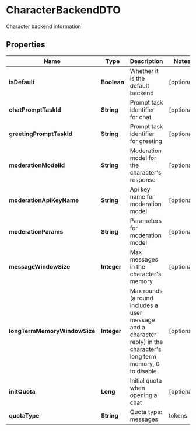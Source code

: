 

# CharacterBackendDTO

Character backend information

## Properties

| Name | Type | Description | Notes |
|------------ | ------------- | ------------- | -------------|
|**isDefault** | **Boolean** | Whether it is the default backend |  [optional] |
|**chatPromptTaskId** | **String** | Prompt task identifier for chat |  [optional] |
|**greetingPromptTaskId** | **String** | Prompt task identifier for greeting |  [optional] |
|**moderationModelId** | **String** | Moderation model for the character&#39;s response |  [optional] |
|**moderationApiKeyName** | **String** | Api key name for moderation model |  [optional] |
|**moderationParams** | **String** | Parameters for moderation model |  [optional] |
|**messageWindowSize** | **Integer** | Max messages in the character&#39;s memory |  [optional] |
|**longTermMemoryWindowSize** | **Integer** | Max rounds (a round includes a user message and a character reply) in the character&#39;s long term memory, 0 to disable |  [optional] |
|**initQuota** | **Long** | Initial quota when opening a chat |  [optional] |
|**quotaType** | **String** | Quota type: messages | tokens | none (not limited) |  [optional] |



